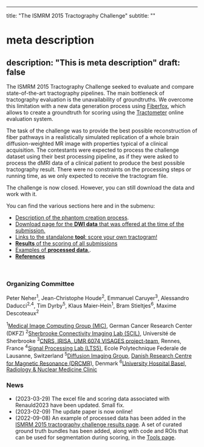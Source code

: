 
---
title: "The ISMRM 2015 Tractography Challenge"
subtitle: ""
# meta description
description: "This is meta description"
draft: false
---

The ISMRM 2015 Tractography Challenge seeked to evaluate and compare state-of-the-art tractography pipelines. The main bottleneck of tractography evaluation is the unavailability of groundtruths. We overcome this limitation with a new data generation process using <a href="http://docs.mitk.org/2014.10/org_mitk_views_fiberfoxview.html" target="_blank"> Fiberfox</a>, which allows to create a groundtruth for scoring using the <a href="http://www.medicalimageanalysisjournal.com/article/S1361-8415(13)00047-9/abstract"> Tractometer</a> online evaluation system.

The task of the challenge was to provide the best possible reconstruction of fiber pathways in a realistically simulated replication of a whole brain diffusion-weighted MR image with properties typical of a clinical acquisition. The contestants were expected to process the challenge dataset using their best processing pipeline, as if they were asked to process the dMRI data of a clinical patient to produce the best possible tractography result. There were no constraints on the processing steps or running time, as we only expected to receive the tractogram file.

The challenge is now closed. However, you can still download the data and work with it.

You can find the various sections here and in the submenu:
- <a href="/ismrm2015/phantom_creation">Description of the phantom creation process</a>.
- <a href="/ismrm2015/dwi_data">Download page for the **DWI data** that was offered at the time of the submission.</a>
- <a href="/ismrm2015/tools">Links to the standalone **tool**: score your own tractogram!</a>
- <a href="/ismrm2015/submission_results">**Results** of the scoring of all submissions</a>
- <a href="/ismrm2015/processed_data">Examples of **processed data**.</a>.
- <a href="/ismrm2015/references">**References**</a>

<br>

### Organizing Committee

Peter Neher<sup>1</sup>, Jean-Christophe Houde<sup>2</sup>, 
Emmanuel Caruyer<sup>3</sup>, Alessandro Daducci<sup>2,4</sup>, 
Tim Dyrby<sup>5</sup>, Klaus Maier-Hein<sup>1</sup>, 
Bram Stieltjes<sup>6</sup>, Maxime Descoteaux<sup>2</sup> 

<sup>1</sup><a href="https://www.dkfz.de/en/mic/index.php" target="_blank">Medical Image Computing Group (MIC)</a>, German Cancer Research Center (DKFZ)
<sup>2</sup><a href="http://scil.usherbrooke.ca/" target="_blank">Sherbrooke Connectivity Imaging Lab (SCIL)</a>, Université de Sherbrooke
<sup>3</sup><a href="https://www.irisa.fr/visages/" target="_blank">CNRS, IRISA, UMR 6074 VISAGES project-team</a>, Rennes, France
<sup>4</sup><a href="http://hardi.epfl.ch/" target="_blank">Signal Processing Lab (LTS5)</a>, Ecole Polytechnique Federale de Lausanne, Switzerland
<sup>5</sup><a href="https://www.drcmr.dk/map" target="_blank">Diffusion Imaging Group</a>, <a href="http://www.drcmr.dk" target="_blank">Danish Research Centre for Magnetic Resonance (DRCMR)</a>, Denmark
<sup>6</sup><a href="https://app.patientwing.com/organization/university-hospital-basel-clinic-for-radiology-and-nuclear-medic" target="_blank">University Hospital Basel, Radiology & Nuclear Medicine Clinic</a>

### News

- (2023-03-29) The excel file and scoring data associated with Renauld2023 have been updated. Small fix.
- (2023-02-09) The update paper is now online! 
- (2022-09-08) An example of processed data has been added in the <a href="/ismrm2015/submission_results">ISMRM 2015 tractography challenge results page</a>. A set of curated ground truth bundles has been added, along with code and ROIs that can be used for segmentation during scoring, in the <a href="/ismrm2015/tools">Tools page</a>.
